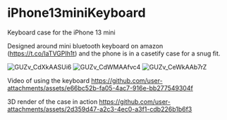 # iPhone13miniKeyboard
Keyboard case for the iPhone 13 mini

Designed around mini bluetooth keyboard on amazon (https://t.co/IaTVGPIh1t)
and the phone is in a casetify case for a snug fit. 

![GUZv_CdXkAASUi6](https://github.com/user-attachments/assets/4089ffd6-8dd1-4ecb-b70c-865d32a82aa2)
![GUZv_CdWMAAfvc4](https://github.com/user-attachments/assets/ae7b0b13-a563-43a6-9394-9d0a7ebf46fb)
![GUZv_CeWkAAb7rZ](https://github.com/user-attachments/assets/14f19258-d1f4-470e-b58e-7dad1e1104be)

Video of using the keyboard
https://github.com/user-attachments/assets/e66bc52b-fa05-4ac7-916e-bb277549304f

3D render of the case in action
https://github.com/user-attachments/assets/2d359d47-a2c3-4ec0-a3f1-cdb226b1b6f3

